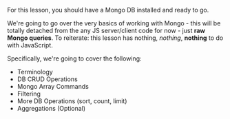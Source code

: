 
For this lesson, you should have a Mongo DB installed and ready to go.

  

We're going to go over the very basics of working with Mongo - this will be totally detached from the any JS server/client code for now - just **raw Mongo queries**. To reiterate: this lesson has nothing, _nothing_, **nothing** to do with JavaScript.

Specifically, we're going to cover the following:

  

-   Terminology
-   DB CRUD Operations
-   Mongo Array Commands
-   Filtering
-   More DB Operations (sort, count, limit)
-   Aggregations (Optional)

